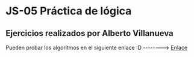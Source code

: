 # JS-05 Práctica de lógica

## Ejercicios realizados por Alberto Villanueva 

Pueden probar los algoritmos en el siguiente enlace :D --------> [Enlace](https://villanuevaaqui.github.io/JS-05_Practica_de_logica/)    
